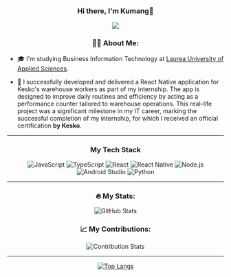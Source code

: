 <div align="center">
  
### Hi there, I'm Kumang👋


![](https://komarev.com/ghpvc/?username=kumang-subba&abbreviated=true&style=for-the-badge)

### 👨‍💻 About Me:
</div>

 - 🎓 I'm studying Business Information Technology at [Laurea University of Applied Sciences](https://www.laurea.fi/).
 
- 🔭 I successfully developed and delivered a React Native application for Kesko's warehouse workers as part of my internship. The app is designed to improve daily routines and efficiency by acting as a performance counter tailored to warehouse operations.
This real-life project was a significant milestone in my IT career, marking the successful completion of my internship, for which I received an official certification **by Kesko**.

---
<div align="center">
  
### My Tech Stack

<p align="center">
  <img src="https://img.shields.io/badge/JavaScript-%23323330.svg?style=for-the-badge&logo=javascript&logoColor=%23F7DF1E" alt="JavaScript" />
  <img src="https://img.shields.io/badge/TypeScript-%23007ACC.svg?style=for-the-badge&logo=typescript&logoColor=white" alt="TypeScript" />
  <img src="https://img.shields.io/badge/React-%2320232a.svg?style=for-the-badge&logo=react&logoColor=%2361DAFB" alt="React" />
  <img src="https://img.shields.io/badge/React%20Native-%2320232a.svg?style=for-the-badge&logo=react&logoColor=%2361DAFB" alt="React Native" />
  <img src="https://img.shields.io/badge/Node.js-%2343853D.svg?style=for-the-badge&logo=node.js&logoColor=white" alt="Node.js" />
  <img src="https://img.shields.io/badge/-Android%20Studio-3DDC84?style=for-the-badge&logo=android-studio&logoColor=white" alt="Android Studio" />
  <img src="https://img.shields.io/badge/-Python-3776AB?style=for-the-badge&logo=python&logoColor=white" alt="Python" />
</p>
  
---

### 🔥 My Stats:
<p align="center">
  <img src="https://github-readme-stats.vercel.app/api?username=kumang-subba&show_icons=true&theme=radical" alt="GitHub Stats" />
</p>


### 📈 My Contributions:
<p align="center">
  <img src="https://github-profile-summary-cards.vercel.app/api/cards/profile-details?username=kumang-subba&theme=radical" alt="Contribution Stats" />
</p>

--- 

[![Top Langs](https://github-readme-stats.vercel.app/api/top-langs/?username=kumang-subba&layout=compact&card&theme=dark)](https://github.com/kumang-subba/github-readme-stats)

</div>

